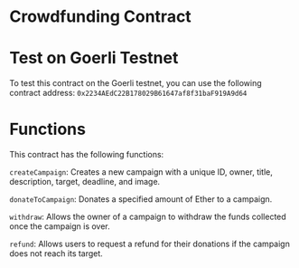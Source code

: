 # Crowdfunding Contract

# Test on Goerli Testnet
To test this contract on the Goerli testnet, you can use the following contract address:
`0x2234AEdC22B178029B61647af8f31baF919A9d64`

# Functions

This contract has the following functions:

`createCampaign`: Creates a new campaign with a unique ID, owner, title, description, target, deadline, and image.

`donateToCampaign`: Donates a specified amount of Ether to a campaign.

`withdraw`: Allows the owner of a campaign to withdraw the funds collected once the campaign is over.

`refund`: Allows users to request a refund for their donations if the campaign does not reach its target.
